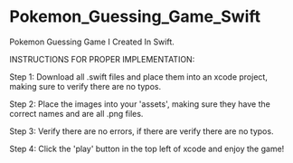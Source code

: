 # Pokemon_Guessing_Game_Swift
Pokemon Guessing Game I Created In Swift.

INSTRUCTIONS FOR PROPER IMPLEMENTATION:

Step 1: Download all .swift files and place them into an xcode project, making sure to verify there are no typos.

Step 2: Place the images into your 'assets', making sure they have the correct names and are all .png files.

Step 3: Verify there are no errors, if there are verify there are no typos.

Step 4: Click the 'play' button in the top left of xcode and enjoy the game!
